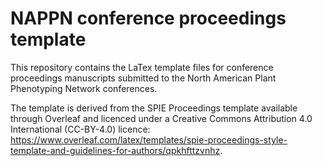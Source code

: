 # NAPPN conference proceedings template

This repository contains the LaTex template files for conference proceedings manuscripts submitted to the North American Plant Phenotyping Network conferences.

The template is derived from the SPIE Proceedings template available through Overleaf and licenced under a Creative Commons Attribution 4.0 International (CC-BY-4.0) licence: https://www.overleaf.com/latex/templates/spie-proceedings-style-template-and-guidelines-for-authors/qpkhfttzvnhz.
